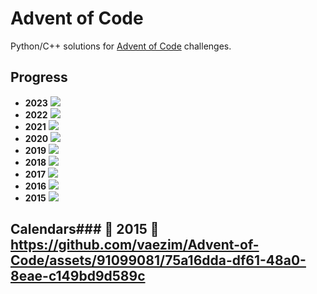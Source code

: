 # Advent of Code
Python/C++ solutions for [Advent of Code](https://adventofcode.com/) challenges.

## Progress
- **2023** ![](https://progress-bar.dev/16/?scale=25&width=300&suffix=/25)
- **2022** ![](https://progress-bar.dev/20/?scale=25&width=300&suffix=/25)
- **2021** ![](https://progress-bar.dev/7/?scale=25&width=300&suffix=/25)
- **2020** ![](https://progress-bar.dev/11/?scale=25&width=300&suffix=/25)
- **2019** ![](https://progress-bar.dev/7/?scale=25&width=300&suffix=/25)
- **2018** ![](https://progress-bar.dev/7/?scale=25&width=300&suffix=/25)
- **2017** ![](https://progress-bar.dev/21/?scale=25&width=300&suffix=/25)
- **2016** ![](https://progress-bar.dev/25/?scale=25&width=300&suffix=/25)
- **2015** ![](https://progress-bar.dev/25/?scale=25&width=300&suffix=/25)
## Calendars### 🌟 2015 🌟https://github.com/vaezim/Advent-of-Code/assets/91099081/75a16dda-df61-48a0-8eae-c149bd9d589c
